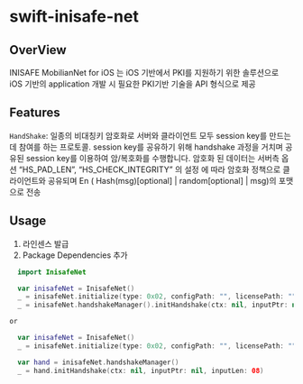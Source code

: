 # swift-inisafe-net

## OverView
INISAFE MobilianNet for iOS 는 iOS 기반에서 PKI를 지원하기 위한 솔루션으로 iOS 기반의 application 개발 시 필요한 PKI기반 기술을 API 형식으로 제공

## Features
`HandShake`: 일종의 비대칭키 암호화로 서버와 클라이언트 모두 session key를 만드는데 참여를 하는 프로토콜.
session key를 공유하기 위해 handshake 과정을 거치며 공유된 session key를 이용하여 암/복호화를 수행합니다. 암호화 된 데이터는 서버측 옵션 “HS_PAD_LEN”, “HS_CHECK_INTEGRITY” 의 설정 에 따라 암호화 정책으로 클라이언트와 공유되며
En ( Hash(msg)[optional] | random[optional] | msg)의 포맷으로 전송

## Usage
1. 라인센스 발급
2. Package Dependencies 추가
```swift
  import InisafeNet

  var inisafeNet = InisafeNet()
  _ = inisafeNet.initialize(type: 0x02, configPath: "", licensePath: "") //Server: 0x01, Client: 0x02
  _ = inisafeNet.handshakeManager().initHandshake(ctx: nil, inputPtr: nil, inputLen: Int32(0))

or

  var inisafeNet = InisafeNet()
  _ = inisafeNet.initialize(type: 0x02, configPath: "", licensePath: "")

  var hand = inisafeNet.handshakeManager()
  _ = hand.initHandshake(ctx: nil, inputPtr: nil, inputLen: 08)
```
